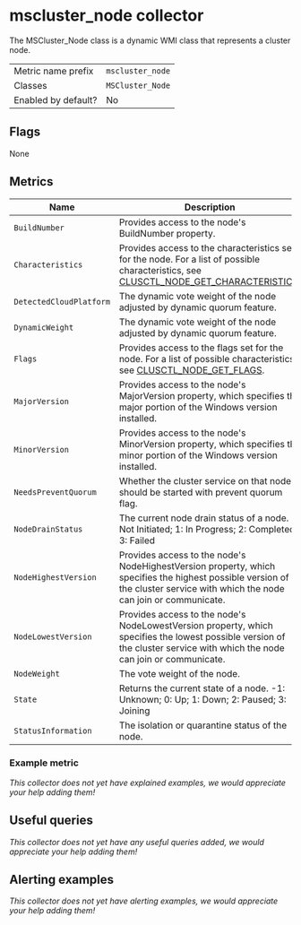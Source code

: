 # mscluster_node collector

The MSCluster_Node class is a dynamic WMI class that represents a cluster node.

|||
-|-
Metric name prefix  | `mscluster_node`
Classes             | `MSCluster_Node`
Enabled by default? | No

## Flags

None

## Metrics

Name | Description | Type | Labels
-----|-------------|------|-------
`BuildNumber` | Provides access to the node's BuildNumber property. | gauge | `name`
`Characteristics` | Provides access to the characteristics set for the node. For a list of possible characteristics, see [CLUSCTL_NODE_GET_CHARACTERISTICS](https://docs.microsoft.com/en-us/previous-versions/windows/desktop/mscs/clusctl-node-get-characteristics). | gauge | `name`
`DetectedCloudPlatform` | The dynamic vote weight of the node adjusted by dynamic quorum feature. | gauge | `name`
`DynamicWeight` | The dynamic vote weight of the node adjusted by dynamic quorum feature. | gauge | `name`
`Flags` | Provides access to the flags set for the node. For a list of possible characteristics, see [CLUSCTL_NODE_GET_FLAGS](https://docs.microsoft.com/en-us/previous-versions/windows/desktop/mscs/clusctl-node-get-flags). | gauge | `name`
`MajorVersion` | Provides access to the node's MajorVersion property, which specifies the major portion of the Windows version installed. | gauge | `name`
`MinorVersion` | Provides access to the node's MinorVersion property, which specifies the minor portion of the Windows version installed. | gauge | `name`
`NeedsPreventQuorum` | Whether the cluster service on that node should be started with prevent quorum flag. | gauge | `name`
`NodeDrainStatus` | The current node drain status of a node. 0: Not Initiated; 1: In Progress; 2: Completed; 3: Failed | gauge | `name`
`NodeHighestVersion` | Provides access to the node's NodeHighestVersion property, which specifies the highest possible version of the cluster service with which the node can join or communicate. | gauge | `name`
`NodeLowestVersion` | Provides access to the node's NodeLowestVersion property, which specifies the lowest possible version of the cluster service with which the node can join or communicate. | gauge | `name`
`NodeWeight` | The vote weight of the node. | gauge | `name`
`State` | Returns the current state of a node. -1: Unknown; 0: Up; 1: Down; 2: Paused; 3: Joining | gauge | `name`
`StatusInformation` | The isolation or quarantine status of the node. | gauge | `name`

### Example metric
_This collector does not yet have explained examples, we would appreciate your help adding them!_

## Useful queries
_This collector does not yet have any useful queries added, we would appreciate your help adding them!_

## Alerting examples
_This collector does not yet have alerting examples, we would appreciate your help adding them!_
